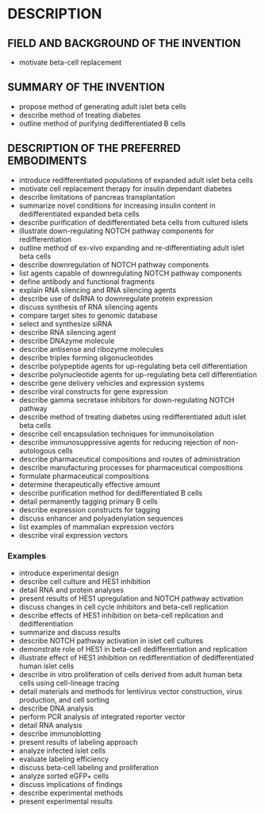 # DESCRIPTION

## FIELD AND BACKGROUND OF THE INVENTION

- motivate beta-cell replacement

## SUMMARY OF THE INVENTION

- propose method of generating adult islet beta cells
- describe method of treating diabetes
- outline method of purifying dedifferentiated B cells

## DESCRIPTION OF THE PREFERRED EMBODIMENTS

- introduce redifferentiated populations of expanded adult islet beta cells
- motivate cell replacement therapy for insulin dependant diabetes
- describe limitations of pancreas transplantation
- summarize novel conditions for increasing insulin content in dedifferentiated expanded beta cells
- describe purification of dedifferentiated beta cells from cultured islets
- illustrate down-regulating NOTCH pathway components for redifferentiation
- outline method of ex-vivo expanding and re-differentiating adult islet beta cells
- describe downregulation of NOTCH pathway components
- list agents capable of downregulating NOTCH pathway components
- define antibody and functional fragments
- explain RNA silencing and RNA silencing agents
- describe use of dsRNA to downregulate protein expression
- discuss synthesis of RNA silencing agents
- compare target sites to genomic database
- select and synthesize siRNA
- describe RNA silencing agent
- describe DNAzyme molecule
- describe antisense and ribozyme molecules
- describe triplex forming oligonucleotides
- describe polypeptide agents for up-regulating beta cell differentiation
- describe polynucleotide agents for up-regulating beta cell differentiation
- describe gene delivery vehicles and expression systems
- describe viral constructs for gene expression
- describe gamma secretase inhibitors for down-regulating NOTCH pathway
- describe method of treating diabetes using redifferentiated adult islet beta cells
- describe cell encapsulation techniques for immunoisolation
- describe immunosuppressive agents for reducing rejection of non-autologous cells
- describe pharmaceutical compositions and routes of administration
- describe manufacturing processes for pharmaceutical compositions
- formulate pharmaceutical compositions
- determine therapeutically effective amount
- describe purification method for dedifferentiated B cells
- detail permanently tagging primary B cells
- describe expression constructs for tagging
- discuss enhancer and polyadenylation sequences
- list examples of mammalian expression vectors
- describe viral expression vectors

### Examples

- introduce experimental design
- describe cell culture and HES1 inhibition
- detail RNA and protein analyses
- present results of HES1 upregulation and NOTCH pathway activation
- discuss changes in cell cycle inhibitors and beta-cell replication
- describe effects of HES1 inhibition on beta-cell replication and dedifferentiation
- summarize and discuss results
- describe NOTCH pathway activation in islet cell cultures
- demonstrate role of HES1 in beta-cell dedifferentiation and replication
- illustrate effect of HES1 inhibition on redifferentiation of dedifferentiated human islet cells
- describe in vitro proliferation of cells derived from adult human beta cells using cell-lineage tracing
- detail materials and methods for lentivirus vector construction, virus production, and cell sorting
- describe DNA analysis
- perform PCR analysis of integrated reporter vector
- detail RNA analysis
- describe immunoblotting
- present results of labeling approach
- analyze infected islet cells
- evaluate labeling efficiency
- discuss beta-cell labeling and proliferation
- analyze sorted eGFP+ cells
- discuss implications of findings
- describe experimental methods
- present experimental results

